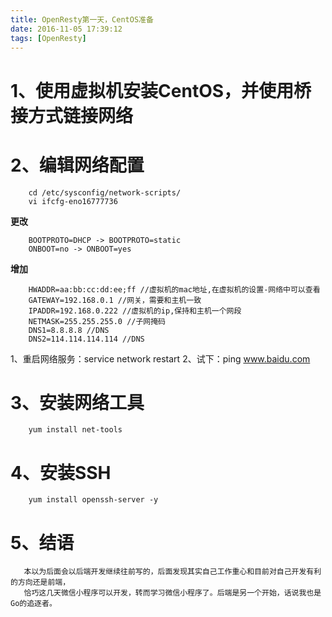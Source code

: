 ```yaml
---
title: OpenResty第一天，CentOS准备
date: 2016-11-05 17:39:12
tags: [OpenResty]
---
```


# 1、使用虚拟机安装CentOS，并使用桥接方式链接网络

# 2、编辑网络配置
```
    cd /etc/sysconfig/network-scripts/
    vi ifcfg-eno16777736
```
<!--more-->
**更改**
```
    BOOTPROTO=DHCP -> BOOTPROTO=static
    ONBOOT=no -> ONBOOT=yes
```

**增加**

```
    HWADDR=aa:bb:cc:dd:ee;ff //虚拟机的mac地址,在虚拟机的设置-网络中可以查看
    GATEWAY=192.168.0.1 //网关，需要和主机一致
    IPADDR=192.168.0.222 //虚拟机的ip,保持和主机一个网段
    NETMASK=255.255.255.0 //子网掩码
    DNS1=8.8.8.8 //DNS
    DNS2=114.114.114.114 //DNS
```

1、重启网络服务：service network restart
2、试下：ping www.baidu.com

# 3、安装网络工具
```
    yum install net-tools
```

# 4、安装SSH
```
    yum install openssh-server -y
```

# 5、结语
```
   本以为后面会以后端开发继续往前写的，后面发现其实自己工作重心和目前对自己开发有利的方向还是前端，
   恰巧这几天微信小程序可以开发，转而学习微信小程序了。后端是另一个开始，话说我也是Go的追逐者。
```